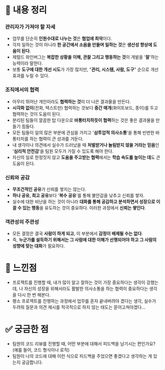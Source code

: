 # 📑 내용 정리
### 관리자가 가져야 할 자세

- 업무를 단순히 **인원수대로 나누는 것**은 **협업에 최악**이다.
- 각자 일하는 것이 아니라 **한 공간에서 소음을 만들며 일하는 것**은 **생산성 향상에 도움이 된다**.
- 제럴드 와인버그는 **복잡한 상황을 이해, 관찰 그리고 행동하는 것**이 개발을 '**잘**'하는 능력이라 말한다.
- 보통 **도구에 대한 개선 시도**가 가장 많지만, "**관리, 시스템, 사람, 도구**" 순으로 개선 효과를 누릴 수 있다.

### 조직에서의 협력

- 아무리 뛰어난 개인이라도 **협력하는 것**이 더 나은 결과물을 만든다.
- **시각화 없이**(전화, 텍스트만) 협력하는 것보다 **중간 매개**(화이트보드, 종이)를 두고 협력하는 것이 도움이 된다.
- 분리된 팀들이 깔끔한 탑 다운으로 **바통터치하듯이 협력**하는 것은 좋은 결과물을 만들기 힘들다.
- 모든 팀들이 일의 많은 부분에 관심을 가지고 '**삼투압적 의사소통**'을 통해 빈번한 바통터치를 하는 협력이 큰 성과를 거둔다.
- 내 생각이나 의견에서 실수가 드러났을 때 **처벌받거나 놀림받지 않을 거라는 믿음**인 '**심리적 안전감**'을 팀원 모두가 가질 수 있도록 해야 한다.
- 자신의 일로 한정짓지 않고 **도움을 주고받는 협력**에서는 **학습 속도를 높이는 데**도 큰 도움이 된다.

### 신뢰와 공감

- **무조건적인 공유**가 신뢰를 쌓지는 않는다.
- **하나 공유, 최고 공유**보다 '**복수 공유**'를 통해 불안감을 낮추고 신뢰를 쌓자.
- 실수에 대한 비난을 하는 것이 아니라 **대화를 통해 공감하고 분석하면서 성장으로 이끌 수 있는 행동**을 유도하는 것이 중요하다. 이러한 과정에서 **신뢰는 쌓인다**.

### 객관성의 주관성

- 모든 결정은 결국 **사람이 하게 되고**, 이 부분에서 **감정이 배제될 수는 없다**.
- 즉, **누군가를 설득하기 위해서는 그 사람에 대한 이해가 선행되어야 하고 그 사람의 성향에 맞는 대화**가 필요하다.

# 🤔 느낀점
- 프로젝트를 진행할 때, 내가 많이 알고 잘하는 것이 가장 중요하다는 생각이 강했는데, 나 자신의 성장을 위해서라도 활발한 의사소통을 하는 협력이 중요하다는 생각을 다시 한 번 해본다.
- 평소 프로젝트를 진행하는 과정에서 업무를 혼자 끝내버려야 겠다는 생각, 실수가 두려워 질문과 의견 제시를 적극적으로 하지 않는 태도는 뜯어고쳐야겠다...
 
# ✅ 궁금한 점
- 팀원의 코드 리뷰를 진행할 때, 어떤 부분에 대해서 피드백을 남기시는 편인가요? (예를 들어, 코드 형식이나 로직)
- 팀원이 나의 코드에 대해 이런 식으로 피드백을 주었으면 좋겠다고 생각하는 게 있는지 궁금합니다.
